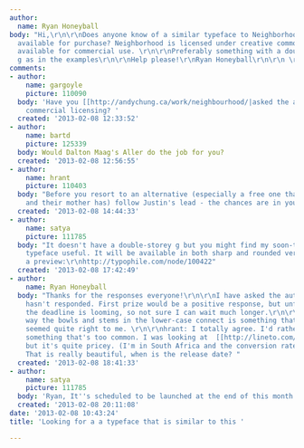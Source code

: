 ```yaml
---
author:
  name: Ryan Honeyball
body: "Hi,\r\n\r\nDoes anyone know of a similar typeface to Neighborhood (images below)
  available for purchase? Neighborhood is licensed under creative commons and is not
  available for commercial use. \r\n\r\nPreferably something with a double-storey
  g as in the examples\r\n\r\nHelp please!\r\nRyan Honeyball\r\n\r\n \r\n\r\n[img:sites/default/files/old-images/6_5061.neighbourhood_lge.jpg][img:sites/default/files/old-images/5_4348.neighbourhood_lge.jpg][img:sites/default/files/old-images/5_5622.neighbourhood_lge.jpg]"
comments:
- author:
    name: gargoyle
    picture: 110090
  body: 'Have you [[http://andychung.ca/work/neighbourhood/|asked the author]] about
    commercial licensing? '
  created: '2013-02-08 12:33:52'
- author:
    name: bartd
    picture: 125339
  body: Would Dalton Maag's Aller do the job for you?
  created: '2013-02-08 12:56:55'
- author:
    name: hrant
    picture: 110403
  body: "Before you resort to an alternative (especially a free one that everybody
    and their mother has) follow Justin's lead - the chances are in your favor.\r\n\r\nhhp\r\n"
  created: '2013-02-08 14:44:33'
- author:
    name: satya
    picture: 111785
  body: "It doesn't have a double-storey g but you might find my soon-to-be-launched
    typeface useful. It will be available in both sharp and rounded versions. \r\n\r\nHere's
    a preview:\r\nhttp://typophile.com/node/100422"
  created: '2013-02-08 17:42:49'
- author:
    name: Ryan Honeyball
  body: "Thanks for the responses everyone!\r\n\r\nI have asked the author, but he
    hasn't responded. First prize would be a positive response, but unfortunately
    the deadline is looming, so not sure I can wait much longer.\r\n\r\nbartd: The
    way the bowls and stems in the lower-case connect is something that has never
    seemed quite right to me. \r\n\r\nhrant: I totally agree. I'd rather not have
    something that's too common. I was looking at  [[http://lineto.com/The+Fonts/Font+Categories/Text+Fonts/Replica/|Replica]]
    but it's quite pricey. (I'm in South Africa and the conversion rate is harsh)\r\n\r\nsatya:
    That is really beautiful, when is the release date? "
  created: '2013-02-08 18:41:33'
- author:
    name: satya
    picture: 111785
  body: 'Ryan, It''s scheduled to be launched at the end of this month.   '
  created: '2013-02-08 20:11:08'
date: '2013-02-08 10:43:24'
title: 'Looking for a a typeface that is similar to this '

---
```

